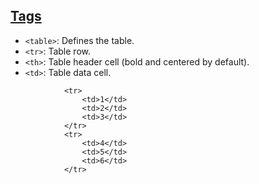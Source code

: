 ## [Tags](common-tags.md)

- `<table>`: Defines the table.
- `<tr>`: Table row.
- `<th>`: Table header cell (bold and centered by default).
- `<td>`: Table data cell.



```
            <tr>
                <td>1</td>
                <td>2</td>
                <td>3</td>
            </tr>
            <tr>
                <td>4</td>
                <td>5</td>
                <td>6</td>
            </tr>

```